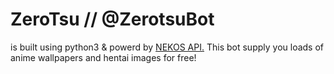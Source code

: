 # ZeroTsu // @ZerotsuBot
is built using python3 & powerd by [NEKOS API.](https://nekos.life/)
This bot supply you loads of anime wallpapers and hentai images for free!
